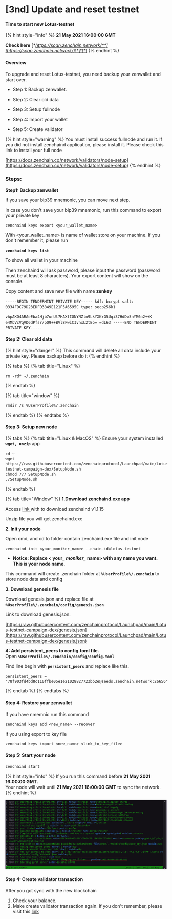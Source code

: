 # \[3nd\] Update and reset testnet



#### Time to start new Lotus-testnet

{% hint style="info" %}
**21 May 2021 16:00:00 GMT**

**Check here** [**https://scan.zenchain.network/**](https://scan.zenchain.network/)\*\*\*\*
{% endhint %}

#### Overview <a id="download-the-genesis-file"></a>

To upgrade and reset Lotus-testnet, you need backup your zenwallet and start over.  

+ Step 1: Backup zenwallet.

+ Step 2: Clear old data

+ Step 3: Setup fullnode

+ Step 4: Import your wallet

+ Step 5: Create validator

{% hint style="warning" %}
You must install success fullnode and run it. If you did not install zenchaind application, please install it. Please check this link to install your full node

[https://docs.zenchain.co/network/validators/node-setup](https://docs.zenchain.co/network/validators/node-setup)
{% endhint %}



### Steps:

**Step1: Backup zenwallet**

If you save your bip39 mnemonic, you can move next step.

In case you don't save your bip39 mnemonic, run this command to export your private key

```text
zenchaind keys export <your_wallet_name>
```

With &lt;your\_wallet\_name&gt; is name of wallet store on your machine. If you don't remember it, please run 

**`zenchaind keys list`** 

To show all wallet in your machine

Then zenchaind will ask password, please input the password \(password must be at least 8 characters\). Your export content will show on the console. 

Copy content and save new file with name **zenkey**

`-----BEGIN TENDERMINT PRIVATE KEY----- kdf: bcrypt salt: 0334FDC79D23EDFD3849E121F5A6595C type: secp256k1`

`vApAKO4ARAeEba4Hjb7unUl7HAXfIGNYNZln9LkYXKrG5Uqi37HdDw3nYM0a2++K e4MbVcVqVD6dPfsr/pQ9++BVl8FwiCIvnxL2tEo= =dL63 -----END TENDERMINT PRIVATE KEY-----`

#### Step 2: Clear old data <a id="download-the-genesis-file"></a>

{% hint style="danger" %}
This command will delete all data include your private key. Please backup before do it
{% endhint %}

{% tabs %}
{% tab title="Linux" %}
```text
rm -rdf ~/.zenchain
```
{% endtab %}

{% tab title="window" %}
```text
rmdir /s %UserProfile%/.zenchain
```
{% endtab %}
{% endtabs %}



#### Step 3: Setup new node

{% tabs %}
{% tab title="Linux & MacOS" %}
Ensure your system installed **`wget, unzip`** app

```text
cd ~
wget https://raw.githubusercontent.com/zenchainprotocol/Launchpad/main/Lotus-testnet-campaign-dex/SetupNode.sh
chmod 777 SetupNode.sh
./SetupNode.sh
```
{% endtab %}

{% tab title="Window" %}
**1.Download zenchaind.exe app**

Access [link ](https://raw.githubusercontent.com/zenchainprotocol/Launchpad/main/build/v1.1.5/build-windows-amd64.zip)with to download zenchaind v1.1.15

Unzip file you will get zenchaind.exe

**2. Init your node**

Open cmd, and cd to folder contain zenchaind.exe file and init node

```text
zenchaind init <your_moniker_name> --chain-id=lotus-testnet
```

* **Notice: Replace &lt; your\_** _**moniker\_**_ **name&gt; with any name you want. This is your node name.** 

This command will create .zenchain folder at **`%UserProfile%/.zenchain`** to store node data and config

**3. Download genesis file**

Download genesis.json and replace file at **`%UserProfile%/.zenchain/config/genesis.json`**

Link to download genesis.json: 

[https://raw.githubusercontent.com/zenchainprotocol/Launchpad/main/Lotus-testnet-campaign-dex/genesis.json](https://raw.githubusercontent.com/zenchainprotocol/Launchpad/main/Lotus-testnet-campaign-dex/genesis.json)

**4: Add persistent\_peers to config.toml file.**   
Open **`%UserProfile%/.zenchain/config/config.toml`**

 Find line begin with **`persistent_peers`** and replace like this. 

```text
persistent_peers = "78f903fd4bd8c110ffbe05e1e21028827723bb2e@seeds.zenchain.network:26656"
```
{% endtab %}
{% endtabs %}

#### Step 4: Restore your zenwallet  <a id="download-the-genesis-file"></a>

If you have nmemnic run this command

```text
zenchaind keys add <new_name> --recover
```

If you using export to key file 

```text
zenchaind keys import <new_name> <link_to_key_file>
```

#### Step 5: Start your node

```text
zenchaind start
```

{% hint style="info" %}
If you run this command before **21 May 2021 16:00:00 GMT.**   
Your node will wait until **21 May 2021 16:00:00 GMT** to sync the network.
{% endhint %}

![](../.gitbook/assets/image%20%2823%29.png)

#### Step 4: Create validator transaction

After you got sync with the new blockchain 

1. Check your balance.
2. Make create validator transaction again. If you don't remember, please visit this [link](../network/validators/creating-a-validator.md)

